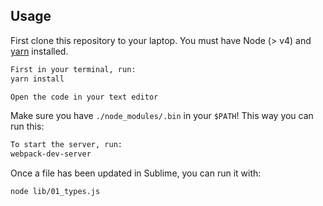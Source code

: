 ## Usage

First clone this repository to your laptop. You must have Node (> v4) and [yarn](https://yarnpkg.com/lang/en/docs/install/) installed.

```bash
First in your terminal, run: 
yarn install

Open the code in your text editor
```

Make sure you have `./node_modules/.bin` in your `$PATH`! This way you can run this:

```bash
To start the server, run:
webpack-dev-server
```

Once a file has been updated in Sublime, you can run it with:

```bash
node lib/01_types.js
```

